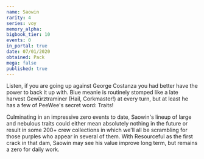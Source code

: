 ```yaml
---
name: Saowin
rarity: 4
series: voy
memory_alpha:
bigbook_tier: 10
events: 0
in_portal: true
date: 07/01/2020
obtained: Pack
mega: false
published: true
---
```


Listen, if you are going up against George Costanza you had better have the power to back it up with. Blue meanie is routinely stomped like a late harvest Gewürztraminer (Hail, Corkmaster!) at every turn, but at least he has a few of PeeWee's secret word: Traits!

Culminating in an impressive zero events to date, Saowin's lineup of large and nebulous traits could either mean absolutely nothing in the future or result in some 200+ crew collections in which we'll all be scrambling for those purples who appear in several of them. With Resourceful as the first crack in that dam, Saowin may see his value improve long term, but remains a zero for daily work.
